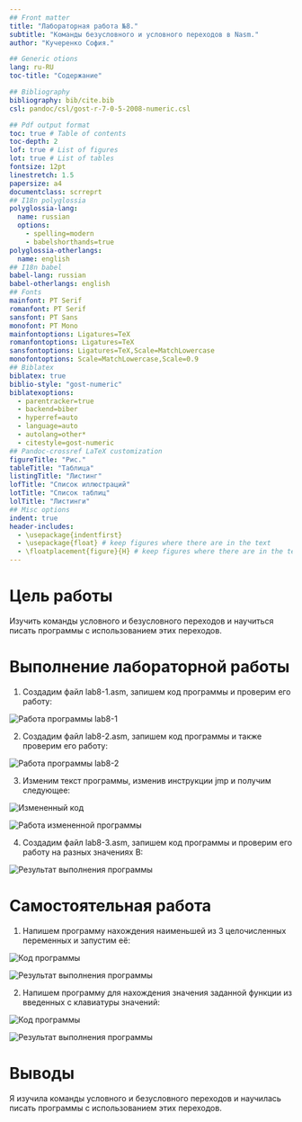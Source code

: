 ```yaml
---
## Front matter
title: "Лабораторная работа №8."
subtitle: "Команды безусловного и условного переходов в Nasm."
author: "Кучеренко София."

## Generic otions
lang: ru-RU
toc-title: "Содержание"

## Bibliography
bibliography: bib/cite.bib
csl: pandoc/csl/gost-r-7-0-5-2008-numeric.csl

## Pdf output format
toc: true # Table of contents
toc-depth: 2
lof: true # List of figures
lot: true # List of tables
fontsize: 12pt
linestretch: 1.5
papersize: a4
documentclass: scrreprt
## I18n polyglossia
polyglossia-lang:
  name: russian
  options:
	- spelling=modern
	- babelshorthands=true
polyglossia-otherlangs:
  name: english
## I18n babel
babel-lang: russian
babel-otherlangs: english
## Fonts
mainfont: PT Serif
romanfont: PT Serif
sansfont: PT Sans
monofont: PT Mono
mainfontoptions: Ligatures=TeX
romanfontoptions: Ligatures=TeX
sansfontoptions: Ligatures=TeX,Scale=MatchLowercase
monofontoptions: Scale=MatchLowercase,Scale=0.9
## Biblatex
biblatex: true
biblio-style: "gost-numeric"
biblatexoptions:
  - parentracker=true
  - backend=biber
  - hyperref=auto
  - language=auto
  - autolang=other*
  - citestyle=gost-numeric
## Pandoc-crossref LaTeX customization
figureTitle: "Рис."
tableTitle: "Таблица"
listingTitle: "Листинг"
lofTitle: "Список иллюстраций"
lotTitle: "Список таблиц"
lolTitle: "Листинги"
## Misc options
indent: true
header-includes:
  - \usepackage{indentfirst}
  - \usepackage{float} # keep figures where there are in the text
  - \floatplacement{figure}{H} # keep figures where there are in the text
---
```


# Цель работы

Изучить команды условного и безусловного переходов и научиться писать программы с использованием этих переходов. 

# Выполнение лабораторной работы

1. Создадим файл lab8-1.asm, запишем код программы и проверим его работу:

![Работа программы lab8-1](image/runfile81.png)

2. Создадим файл lab8-2.asm, запишем код программы и также проверим его работу:

![Работа программы lab8-2](image/runfile82.png)

3. Изменим текст программы, изменив инструкции jmp и получим следующее:

![Измененный код](image/lab82txt.png)

![Работа измененной программы](image/newrunfile82.png)

4. Создадим файл lab8-3.asm, запишем код программы и проверим его работу на разных значениях B:

![Результат выполнения программы](image/runfile83.png)

# Самостоятельная работа 

1. Напишем программу нахождения наименьшей из 3 целочисленных переменных и запустим её:

![Код программы](image/srlab83txt.png)

![Результат выполнения программы](image/newrunfile83.png)

2. Напишем программу для нахождения значения заданной функции из введенных с клавиатуры значений:

![Код программы](image/lab84txt.png)

![Результат выполнения программы](image/runfile84.png)

# Выводы

Я изучила команды условного и безусловного переходов и научилась писать программы с использованием этих переходов. 